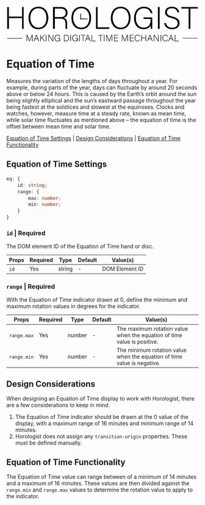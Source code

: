 <p align="center">
  <img src="/assets/logo-horologist.svg" alt="Horologist Logo - Making digital time mechanical" width="500" />
</p>

# Equation of Time

Measures the variation of the lengths of days throughout a year. For example, during parts of the
year, days can fluctuate by around 20 seconds above or below 24 hours. This is caused by the Earth’s
orbit around the sun being slightly elliptical and the sun’s eastward passage throughout the year
being fastest at the solstices and slowest at the equinoxes. Clocks and watches, however, measure
time at a steady rate, known as mean time, while solar time fluctuates as mentioned above – the
equation of time is the offset between mean time and solar time.

[Equation of Time Settings](#equation-of-time-settings) |
[Design Considerations](#design-considerations) |
[Equation of Time Functionality](#equation-of-time-functionality)

## Equation of Time Settings

```ts
eq: {
    id: string;
    range: {
        max: number;
        min: number;
    }
}
```

### `id` | Required

The DOM element ID of the Equation of Time hand or disc.

| Props | Required | Type   | Default | Value(s)       |
| ----- | -------- | ------ | ------- | -------------- |
| `id`  | Yes      | string | -       | DOM Element ID |

### `range` | Required

With the Equation of Time indicator drawn at 0, define the minimum and maximum rotation values in
degrees for the indicator.

| Props       | Required | Type   | Default | Value(s)                                                                |
| ----------- | -------- | ------ | ------- | ----------------------------------------------------------------------- |
| `range.max` | Yes      | number | -       | The maximum rotation value when the equation of time value is positive. |
| `range.min` | Yes      | number | -       | The minimum rotation value when the equation of time value is negative. |

## Design Considerations

When designing an Equation of Time display to work with Horologist, there are a few considerations
to keep in mind.

1. The Equation of Time indicator should be drawn at the 0 value of the display, with a maximum
   range of 16 minutes and minimum range of 14 minutes.
2. Horologist does not assign any `transition-origin` properties. These must be defined manually.

## Equation of Time Functionality

The Equation of Time value can range between of a minimum of 14 minutes and a maximum of 16 minutes.
These values are then divided against the `range.min` and `range.max` values to determine the
rotation value to apply to the indicator.
